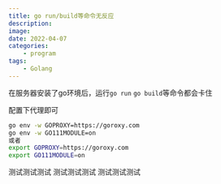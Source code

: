 ```yaml
---
title: go run/build等命令无反应
description:  
image:
date: 2022-04-07
categories:
    - program
tags:
    - Golang
---
```


在服务器安装了go环境后，运行`go run` `go build`等命令都会卡住

配置下代理即可

```bash
go env -w GOPROXY=https://goroxy.com
go env -w GO111MODULE=on
或者
export GOPROXY=https://goroxy.com
export GO111MODULE=on
```
测试测试测试
测试测试测试
测试测试测试

